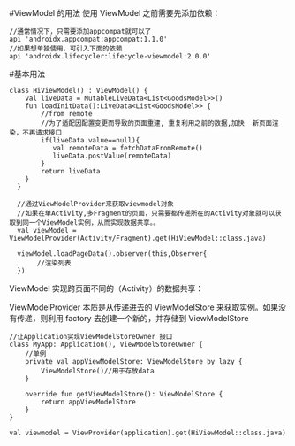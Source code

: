 #ViewModel 的用法
使用 ViewModel 之前需要先添加依赖：

    //通常情况下，只需要添加appcompat就可以了
    api 'androidx.appcompat:appcompat:1.1.0'
    //如果想单独使用，可引入下面的依赖
    api 'androidx.lifecycler:lifecycle-viewmodel:2.0.0'

#基本用法

	class HiViewModel() : ViewModel() {
	    val liveData = MutableLiveData<List<GoodsModel>>()
	    fun loadInitData():LiveData<List<GoodsModel>> {
	        //from remote
	        //为了适配因配置变更而导致的页面重建, 重复利用之前的数据,加快  新页面渲染，不再请求接口
	        if(liveData.value==null){
	           val remoteData = fetchDataFromRemote()
	           liveData.postValue(remoteData)
	        }
	        return liveData
	    }
	  }
	
	  //通过ViewModelProvider来获取viewmodel对象
	  //如果在单Activity,多Fragment的页面，只需要都传递所在的Activity对象就可以获取到同一个ViewModel实例，从而实现数据共享。。
	  val viewModel = ViewModelProvider(Activity/Fragment).get(HiViewModel::class.java)
	
	  viewModel.loadPageData().observer(this,Observer{
	       //渲染列表  
	  })

ViewModel 实现跨页面不同的（Activity）的数据共享：

ViewModelProvider 本质是从传递进去的 ViewModelStore 来获取实例。如果没有传递，则利用 factory 去创建一个新的，并存储到 ViewModelStore

	//让Application实现ViewModelStoreOwner 接口
	class MyApp: Application(), ViewModelStoreOwner {
		//单例
	    private val appViewModelStore: ViewModelStore by lazy {
	        ViewModelStore()//用于存放data
	    }
	
	    override fun getViewModelStore(): ViewModelStore {
	        return appViewModelStore
	    } 
	}
	
	val viewmodel = ViewProvider(application).get(HiViewModel::class.java)